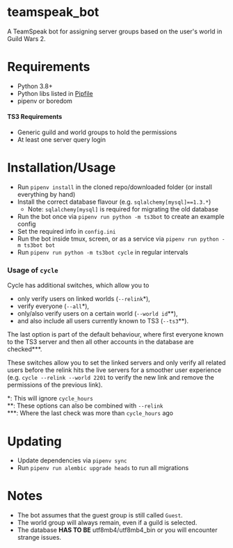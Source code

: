 # teamspeak_bot
A TeamSpeak bot for assigning server groups based on the user's world in Guild Wars 2.

# Requirements 
* Python 3.8+
* Python libs listed in [Pipfile](Pipfile)
* pipenv or boredom
#### TS3 Requirements
* Generic guild and world groups to hold the permissions
* At least one server query login

# Installation/Usage
- Run `pipenv install` in the cloned repo/downloaded folder (or install everything by hand)
- Install the correct database flavour (e.g. `sqlalchemy[mysql]==1.3.*`)
    - Note: `sqlalchemy[mysql]` is required for migrating the old database
- Run the bot once via `pipenv run python -m ts3bot` to create an example config
- Set the required info in `config.ini`
- Run the bot inside tmux, screen, or as a service via `pipenv run python -m ts3bot bot`
- Run `pipenv run python -m ts3bot cycle` in regular intervals

### Usage of `cycle`
Cycle has additional switches, which allow you to
- only verify users on linked worlds (`--relink`*),
- verify everyone (`--all`*),
- only/also verify users on a certain world (`--world id`**),
- and also include all users currently known to TS3 (`--ts3`**).  

The last option is part of the default behaviour, where first everyone known to 
the TS3 server and then 
all other accounts in the database are checked***.  

These switches allow you to set the linked servers and only verify all related 
users before the relink hits the live servers for a smoother user experience
(e.g. `cycle --relink --world 2201` to verify the new link and remove the 
permissions of the previous link).

*: This will ignore `cycle_hours`  
**: These options can also be combined with `--relink`  
***: Where the last check was more than `cycle_hours` ago

# Updating
- Update dependencies via `pipenv sync`
- Run `pipenv run alembic upgrade heads` to run all migrations

# Notes
- The bot assumes that the guest group is still called `Guest`.
- The world group will always remain, even if a guild is selected.
- The database **HAS TO BE** utf8mb4/utf8mb4_bin or you will encounter strange issues.
